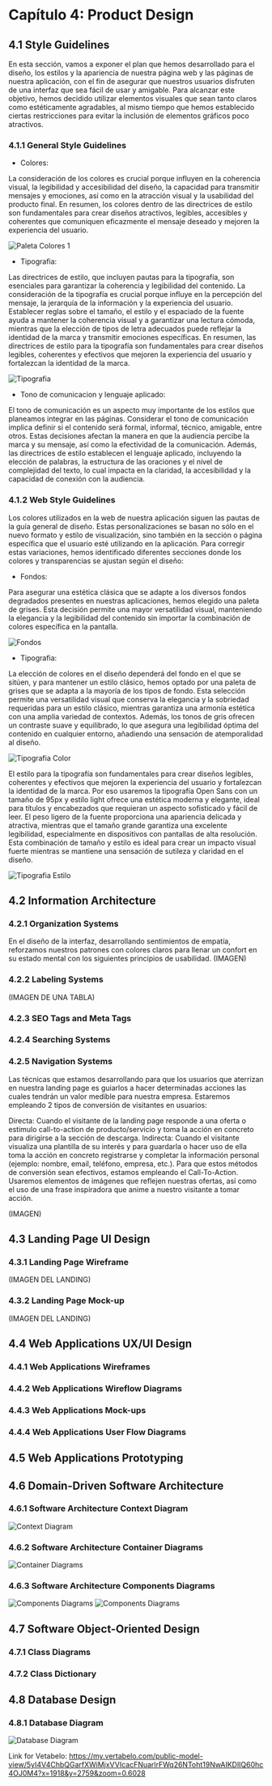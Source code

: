 # Capítulo 4: Product Design

## 4.1 Style Guidelines

En esta sección, vamos a exponer el plan que hemos desarrollado para el diseño, los estilos y la apariencia de nuestra página web y las páginas de nuestra aplicación, con el fin de asegurar que nuestros
usuarios disfruten de una interfaz que sea fácil de usar y amigable. Para alcanzar este objetivo, hemos decidido utilizar elementos visuales que sean tanto claros como estéticamente agradables, al mismo 
tiempo que hemos establecido ciertas restricciones para evitar la inclusión de elementos gráficos poco atractivos.

### 4.1.1 General Style Guidelines

* Colores:

La consideración de los colores es crucial porque influyen en la coherencia visual, la legibilidad y accesibilidad del diseño, la capacidad para transmitir mensajes y emociones, así como en la atracción visual y la usabilidad del producto final. En resumen, los colores dentro de las directrices de estilo son fundamentales para crear diseños atractivos, legibles, accesibles y coherentes que comuniquen eficazmente el mensaje deseado y mejoren la experiencia del usuario.

![Paleta Colores 1](/assets/chapter04/color%201.png)

* Tipografia:

Las directrices de estilo, que incluyen pautas para la tipografía, son esenciales para garantizar la coherencia y legibilidad del contenido. La consideración de la tipografía es crucial porque influye en la percepción del mensaje, la jerarquía de la información y la experiencia del usuario. Establecer reglas sobre el tamaño, el estilo y el espaciado de la fuente ayuda a mantener la coherencia visual y a garantizar una lectura cómoda, mientras que la elección de tipos de letra adecuados puede reflejar la identidad de la marca y transmitir emociones específicas. En resumen, las directrices de estilo para la tipografía son fundamentales para crear diseños legibles, coherentes y efectivos que mejoren la experiencia del usuario y fortalezcan la identidad de la marca.

![Tipografia](/assets/chapter04/tipografia%201.png)

* Tono de comunicacion y lenguaje aplicado:

El tono de comunicación es un aspecto muy importante de los estilos que planeamos integrar en las páginas. Considerar el tono de comunicación implica definir si el contenido será formal, informal, técnico, amigable, entre otros. Estas decisiones afectan la manera en que la audiencia percibe la marca y su mensaje, así como la efectividad de la comunicación. Además, las directrices de estilo establecen el lenguaje aplicado, incluyendo la elección de palabras, la estructura de las oraciones y el nivel de complejidad del texto, lo cual impacta en la claridad, la accesibilidad y la capacidad de conexión con la audiencia.

### 4.1.2 Web Style Guidelines

Los colores utilizados en la web de nuestra aplicación siguen las pautas de la guía general de diseño. Estas personalizaciones se basan no sólo en el nuevo formato y estilo de visualización, sino también en la sección o página específica que el usuario esté utilizando en la aplicación. Para corregir estas variaciones, hemos identificado diferentes secciones donde los colores y transparencias se ajustan según el diseño:

* Fondos:

Para asegurar una estética clásica que se adapte a los diversos fondos degradados presentes en nuestras aplicaciones, hemos elegido una paleta de grises. Esta decisión permite una mayor versatilidad visual, manteniendo la elegancia y la legibilidad del contenido sin importar la combinación de colores específica en la pantalla.

![Fondos](/assets/chapter04/color%202.png)

* Tipografia:

La elección de colores en el diseño dependerá del fondo en el que se sitúen, y para mantener un estilo clásico, hemos optado por una paleta de grises que se adapta a la mayoría de los tipos de fondo. Esta selección permite una versatilidad visual que conserva la elegancia y la sobriedad requeridas para un estilo clásico, mientras garantiza una armonía estética con una amplia variedad de contextos. Además, los tonos de gris ofrecen un contraste suave y equilibrado, lo que asegura una legibilidad óptima del contenido en cualquier entorno, añadiendo una sensación de atemporalidad al diseño.

![Tipografia Color](/assets/chapter04/tipografia%202.png)

El estilo para la tipografía son fundamentales para crear diseños legibles, coherentes y efectivos que mejoren la experiencia del usuario y fortalezcan la identidad de la marca.
Por eso usaremos la tipografía Open Sans con un tamaño de 95px y estilo light ofrece una estética moderna y elegante, ideal para títulos y encabezados que requieran un aspecto sofisticado y fácil de leer. El peso ligero de la fuente proporciona una apariencia delicada y atractiva, mientras que el tamaño grande garantiza una excelente legibilidad, especialmente en dispositivos con pantallas de alta resolución. Esta combinación de tamaño y estilo es ideal para crear un impacto visual fuerte mientras se mantiene una sensación de sutileza y claridad en el diseño.

![Tipografia Estilo](/assets/chapter04/open%20sans%20light.jpg)

## 4.2 Information Architecture
### 4.2.1 Organization Systems
En el diseño de la interfaz, desarrollando sentimientos de empatía, reforzamos nuestros patrones con colores claros para llenar un confort en su estado mental con los siguientes principios de usabilidad.
(IMAGEN)

### 4.2.2 Labeling Systems

(IMAGEN DE UNA TABLA)

### 4.2.3 SEO Tags and Meta Tags

### 4.2.4 Searching Systems

### 4.2.5 Navigation Systems
Las técnicas que estamos desarrollando para que los usuarios que aterrizan en nuestra landing page es guiarlos a hacer determinadas acciones las cuales tendrán un valor medible para nuestra empresa.
Estaremos empleando 2 tipos de conversión de visitantes en usuarios:

Directa: Cuando el visitante de la landing page responde a una oferta o estimulo call-to-action de producto/servicio y toma la acción en concreto para dirigirse a la sección de descarga.
Indirecta: Cuando el visitante visualiza una plantilla de su interés y para guardarla o hacer uso de ella toma la acción en concreto registrarse y completar la información personal (ejemplo: nombre, email, teléfono, empresa, etc.).
Para que estos métodos de conversión sean efectivos, estamos empleando el Call-To-Action.
Usaremos elementos de imágenes que reflejen nuestras ofertas, así como el uso de una frase inspiradora que anime a nuestro visitante a tomar acción.


(IMAGEN)

## 4.3 Landing Page UI Design
### 4.3.1 Landing Page Wireframe

(IMAGEN DEL LANDING)

### 4.3.2 Landing Page Mock-up

(IMAGEN DEL LANDING)

## 4.4 Web Applications UX/UI Design

### 4.4.1 Web Applications Wireframes

### 4.4.2 Web Applications Wireflow Diagrams

### 4.4.3 Web Applications Mock-ups

### 4.4.4 Web Applications User Flow Diagrams

## 4.5 Web Applications Prototyping

## 4.6 Domain-Driven Software Architecture

### 4.6.1 Software Architecture Context Diagram
![Context Diagram](/assets/chapter04/Software%20Architecture%20Context%20Diagram.jpeg)
### 4.6.2 Software Architecture Container Diagrams
![Container Diagrams](/assets/chapter04/Software%20Architecture%20Container%20Diagrams.jpeg)

### 4.6.3 Software Architecture Components Diagrams
![Components Diagrams](/assets/chapter04/Software%20Architecture%20Components%20Diagrams%201.jpeg)
![Components Diagrams](/assets/chapter04/Software%20Architecture%20Components%20Diagrams%202.jpeg)
## 4.7 Software Object-Oriented Design

### 4.7.1 Class Diagrams

### 4.7.2 Class Dictionary

## 4.8 Database Design
### 4.8.1 Database Diagram
![Database Diagram](/assets/chapter04/DatabaseDiagramMoviGestion.png)

Link for Vetabelo: https://my.vertabelo.com/public-model-view/5yI4V4ChbQGarfXWiMjxVVIcacFNuarlrFWq26NToht19NwAIKDlIQ60hc4OJ0M4?x=1918&y=2759&zoom=0.6028

